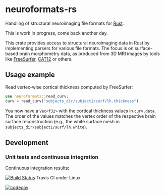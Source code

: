 # neuroformats-rs
Handling of structural neuroimaging file formats for [Rust](https://www.rust-lang.org/).

This is work in progress, come back another day.

This crate provides access to structural neuroimaging data in Rust by implementing parsers for various file formats. The focus is on surface-based brain morphometry data, as produced from 3D MRI images by tools like [FreeSurfer](http://freesurfer.net/), [CAT12](http://www.neuro.uni-jena.de/cat/) or others.

## Usage example

Read vertex-wise cortical thickness computed by FreeSurfer:

```rust
use neuroformats::read_curv;
curv = read_curv("subjects_dir/subject1/surf/lh.thickness")
```

You now have a `Vec<f32>` with the cortical thickness values in `curv.data`. The order of the values matches the vertex order of the respective brain surface reconstruction (e.g., the white surface mesh in `subjects_dir/subject1/surf/lh.white`).


## Development

### Unit tests and continuous integration

Continuous integration results:

[![Build Status](https://travis-ci.org/dfsp-spirit/neuroformats-rs.svg?branch=main)](https://travis-ci.org/dfsp-spirit/neuroformats-rs) Travis CI under Linux

[![codecov](https://codecov.io/gh/dfsp-spirit/neuroformats-rs/branch/main/graph/badge.svg?token=VESCG8GQ9K)](https://codecov.io/gh/dfsp-spirit/neuroformats-rs)
